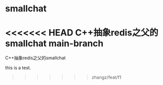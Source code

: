 # smallchat
<<<<<<< HEAD
C++抽象redis之父的smallchat  main-branch
=======
C++抽象redis之父的smallchat



this is a test.
>>>>>>> zhangz/feat/f1
